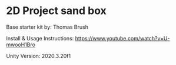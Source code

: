 # 2D Project sand box


Base starter kit by: Thomas Brush

Install & Usage Instructions: https://www.youtube.com/watch?v=U-mwooH1Bro

Unity Version: 2020.3.20f1
